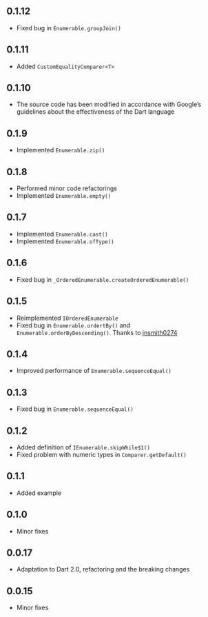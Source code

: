 ## 0.1.12

- Fixed bug in `Enumerable.groupJoin()`

## 0.1.11

- Added `CustomEqualityComparer<T>`

## 0.1.10

- The source code has been modified in accordance with Google’s guidelines about the effectiveness of the Dart language

## 0.1.9

- Implemented `Enumerable.zip()`

## 0.1.8

- Performed minor code refactorings
- Implemented `Enumerable.empty()`

## 0.1.7

- Implemented `Enumerable.cast()`
- Implemented `Enumerable.ofType()`

## 0.1.6

- Fixed bug in `_OrderedEnumerable.createOrderedEnumerable()`

## 0.1.5

- Reimplemented `IOrderedEnumerable`
- Fixed bug in `Enumerable.ordertBy()` and `Enumerable.orderByDescending()`. Thanks to [jnsmith0274](https://github.com/jnsmith0274)

## 0.1.4

- Improved performance of `Enumerable.sequenceEqual()`

## 0.1.3

- Fixed bug in `Enumerable.sequenceEqual()`

## 0.1.2

- Added definition of `IEnumerable.skipWhile$1()`
- Fixed problem with numeric types in `Comparer.getDefault()`

## 0.1.1

- Added example

## 0.1.0

- Minor fixes

## 0.0.17

- Adaptation to Dart 2.0, refactoring and the breaking changes

## 0.0.15

- Minor fixes
